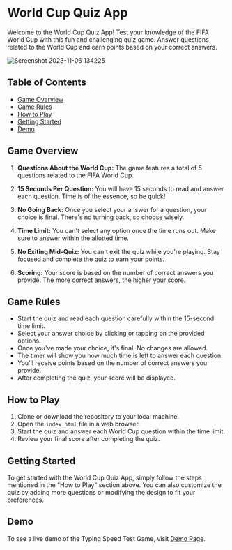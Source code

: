 # World Cup Quiz App

Welcome to the World Cup Quiz App! Test your knowledge of the FIFA World Cup with this fun and challenging quiz game. Answer questions related to the World Cup and earn points based on your correct answers.

![Screenshot 2023-11-06 134225](https://github.com/Eng-Eslamayman/Quiz-App/assets/106927185/ca815b93-ba9e-47a6-98d1-df06dadd5c53)

## Table of Contents
- [Game Overview](#game-overview)
- [Game Rules](#game-rules)
- [How to Play](#how-to-play)
- [Getting Started](#getting-started)
- [Demo](#Demo)

## Game Overview

1. **Questions About the World Cup:** The game features a total of 5 questions related to the FIFA World Cup.

2. **15 Seconds Per Question:** You will have 15 seconds to read and answer each question. Time is of the essence, so be quick!

3. **No Going Back:** Once you select your answer for a question, your choice is final. There's no turning back, so choose wisely.

4. **Time Limit:** You can't select any option once the time runs out. Make sure to answer within the allotted time.

5. **No Exiting Mid-Quiz:** You can't exit the quiz while you're playing. Stay focused and complete the quiz to earn your points.

6. **Scoring:** Your score is based on the number of correct answers you provide. The more correct answers, the higher your score.

## Game Rules

- Start the quiz and read each question carefully within the 15-second time limit.
- Select your answer choice by clicking or tapping on the provided options.
- Once you've made your choice, it's final. No changes are allowed.
- The timer will show you how much time is left to answer each question.
- You'll receive points based on the number of correct answers you provide.
- After completing the quiz, your score will be displayed.

## How to Play

1. Clone or download the repository to your local machine.
2. Open the `index.html` file in a web browser.
3. Start the quiz and answer each World Cup question within the time limit.
4. Review your final score after completing the quiz.

## Getting Started

To get started with the World Cup Quiz App, simply follow the steps mentioned in the "How to Play" section above. You can also customize the quiz by adding more questions or modifying the design to fit your preferences.

## Demo

To see a live demo of the Typing Speed Test Game, visit [Demo Page](https://eng-eslamayman.github.io/Quiz-App/).

